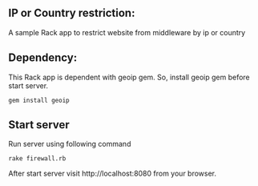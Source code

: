 ## IP or Country restriction:
A sample Rack app to restrict website from middleware by ip or country

## Dependency:
This Rack app is dependent with geoip gem. So, install geoip gem before start server.

    gem install geoip

## Start server
Run server using following command

    rake firewall.rb
After start server visit http://localhost:8080 from your browser.
